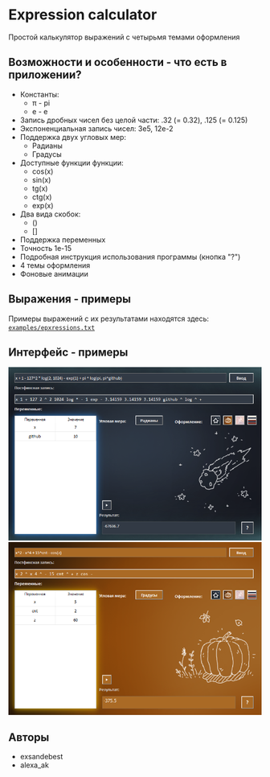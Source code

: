 # Expression calculator
Простой калькулятор выражений с четырьмя темами оформления
## Возможности и особенности - что есть в приложении?
* Константы:
    - π - pi
    - e - e
* Запись дробных чисел без целой части: .32 (= 0.32), .125 (= 0.125)
* Экспоненциальная запись чисел: 3e5, 12e-2
* Поддержка двух угловых мер:
    - Радианы
    - Градусы
* Доступные функции функции:
    - cos(x)
    - sin(x)
    - tg(x)
    - ctg(x)
    - exp(x)
* Два вида скобок: 
   - ()
   - []
* Поддержка переменных
* Точность 1e-15
* Подробная инструкция использования программы (кнопка "?")
* 4 темы оформления
* Фоновые анимации
## Выражения - примеры
Примеры выражений с их результатами находятся здесь: [`examples/epxressions.txt`](https://github.com/exsandebest/String-Calculator/blob/master/examples/expressions.txt)
## Интерфейс - примеры
![Тема 1](https://github.com/exsandebest/String-Calculator/blob/master/examples/screenshots/theme1.png?raw=true)
![Тема 2](https://github.com/exsandebest/String-Calculator/blob/master/examples/screenshots/theme2.png?raw=true)
## Авторы
* exsandebest
* alexa_ak
